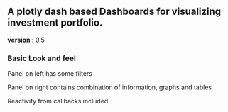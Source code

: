 ## A plotly dash based Dashboards for visualizing investment portfolio. 

__version__ : 0.5

### Basic Look and feel
Panel on left has some filters

Panel on right contains combination of information, graphs and tables

Reactivity from callbacks included
